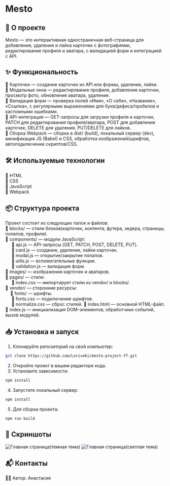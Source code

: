# Mesto

## 🚀 О проекте

Mesto — это интерактивная одностраничная веб-страница для добавления, удаления и лайка карточек с фотографиями, редактирования профиля и аватара, с валидацией форм и интеграцией с API.

## ✨ Функциональность  

🔹 Карточки — создание карточек из API или формы, удаление, лайки.  
🔹 Модальные окна — редактирование профиля, добавление карточки, просмотр фото, обновление аватара, удаление.  
🔹 Валидация форм — проверка полей «Имя», «О себе», «Название», «Ссылка», с регулярными выражениями для букв/дефиса/пробелов и кастомными ошибками.  
🔹 API-интеграция — GET-запросы для загрузки профиля и карточек, PATCH для редактирования профиля/аватара, POST для добавления карточек, DELETE для удаления, PUT/DELETE для лайков.  
🔹 Сборка Webpack — сборка в dist/ (build), локальный сервер (dev), минификация JS (Babel) и CSS, обработка изображений/шрифтов, автоподключение скриптов/CSS.

## 🛠 Используемые технологии

🔹 HTML  
🔹 CSS   
🔹 JavaScript  
🔹 Webpack  

## 📦 Структура проекта

Проект состоит из следующих папок и файлов:  
🔹 blocks/ — стили блоков(карточек, контента, футера, хедера, страницы, попапов, профиля).  
🔹 components/ — модули JavaScript:  
&nbsp;&nbsp;&nbsp;&nbsp; 🔹 api.js — API-запросы (GET, PATCH, POST, DELETE, PUT).  
&nbsp;&nbsp;&nbsp;&nbsp; 🔹 card.js — создание, удаление, лайки карточек.  
&nbsp;&nbsp;&nbsp;&nbsp; 🔹 modal.js — открытие/закрытие попапов.  
&nbsp;&nbsp;&nbsp;&nbsp; 🔹 utils.js — вспомогательные функции.  
&nbsp;&nbsp;&nbsp;&nbsp; 🔹 validation.js — валидация форм.  
🔹 images/ — изображения карточек и аватаров.  
🔹 pages/ — стили:  
&nbsp;&nbsp;&nbsp;&nbsp; 🔹 index.css — импортирует стили из vendor/ и blocks/.  
🔹 vendor/ — сторонние ресурсы:  
&nbsp;&nbsp;&nbsp;&nbsp;🔹 fonts/ — шрифты.  
&nbsp;&nbsp;&nbsp;&nbsp; 🔹 fonts.css — подключение шрифтов.  
&nbsp;&nbsp;&nbsp;&nbsp; 🔹 normalize.css — сброс стилей.
🔹 index.html — основной HTML-файл.
🔹 index.js —  инициализация DOM-элементов, обработчики событий, вызов модулей.


## 📥 Установка и запуск

1. Клонируйте репозиторий на свой компьютер:

```bash
git clone https://github.com/Loriveki/mesto-project-ff.git
```
2. Откройте проект в вашем редакторе кода.
3. Установите зависимости:
   
```bash
npm install
```
4. Запустите локальный сервер:
   
```bash
npm install
```
5. Для сборки проекта:

```bash
npm run build
```

## 📸 Скриншоты
![Главная страница(темная тема)](https://github.com/user-attachments/assets/bf3926d9-f521-4cd0-bd1f-a351f1e543c5)
![Главная страница(светлая тема)](https://github.com/user-attachments/assets/8d563f20-926b-47d4-88f5-cba82084a963)

## 📬 Контакты

👩‍💻 Автор: Анастасия
